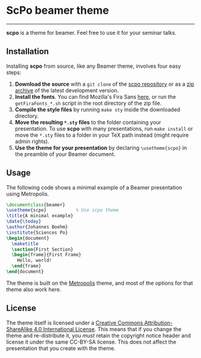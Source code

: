 # ScPo beamer theme

---

**scpo** is a theme for beamer. Feel free to use it for your seminar talks.

## Installation

Installing **scpo** from source, like any Beamer theme, involves four easy
steps:

1. **Download the source** with a `git clone` of the [scpo repository](https://github.com/jmboehm/scpo-beamer)
   or as a [zip archive](https://github.com/jmboehm/scpo-beamer/archive/master.zip) of
   the latest development version.
2. **Install the fonts**. You can find Mozilla's Fira Sans [here](https://github.com/bBoxType/FiraSans), or run the `getFiraFonts_*.sh` script in the root directory of the zip file.
3. **Compile the style files** by running `make sty` inside the downloaded
    directory.
4. **Move the resulting `*.sty` files** to the folder containing your
   presentation. To use **scpo** with many presentations, run `make install`
   or move the `*.sty` files to a folder in your TeX path instead (might require
   admin rights).
5. **Use the theme for your presentation** by declaring `\usetheme{scpo}` in
    the preamble of your Beamer document.


## Usage

The following code shows a minimal example of a Beamer presentation using
Metropolis.

```latex
\documentclass{beamer}
\usetheme{scpo}           % Use scpo theme
\title{A minimal example}
\date{\today}
\author{Johannes Boehm}
\institute{Sciences Po}
\begin{document}
  \maketitle
  \section{First Section}
  \begin{frame}{First Frame}
    Hello, world!
  \end{frame}
\end{document}
```

The theme is built on the [Metropolis](https://github.com/matze/mtheme/) theme, and most of the options for that theme also work here. 

## License

The theme itself is licensed under a [Creative Commons Attribution-ShareAlike
4.0 International License](http://creativecommons.org/licenses/by-sa/4.0/). This
means that if you change the theme and re-distribute it, you *must* retain the
copyright notice header and license it under the same CC-BY-SA license. This
does not affect the presentation that you create with the theme.

